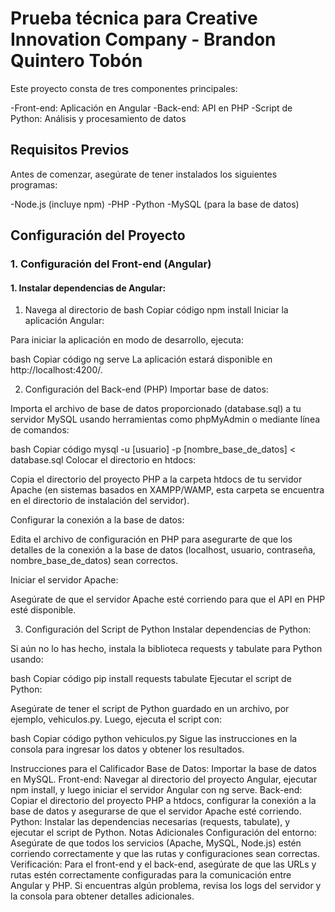 # Prueba técnica para Creative Innovation Company - Brandon Quintero Tobón
Este proyecto consta de tres componentes principales:

  -Front-end: Aplicación en Angular
  -Back-end: API en PHP
  -Script de Python: Análisis y procesamiento de datos

## Requisitos Previos
Antes de comenzar, asegúrate de tener instalados los siguientes programas:

  -Node.js (incluye npm)
  -PHP
  -Python
  -MySQL (para la base de datos)

## Configuración del Proyecto
### 1. Configuración del Front-end (Angular)
#### 1. Instalar dependencias de Angular:
1. Navega al directorio de
bash
Copiar código
npm install
Iniciar la aplicación Angular:

Para iniciar la aplicación en modo de desarrollo, ejecuta:

bash
Copiar código
ng serve
La aplicación estará disponible en http://localhost:4200/.

2. Configuración del Back-end (PHP)
Importar base de datos:

Importa el archivo de base de datos proporcionado (database.sql) a tu servidor MySQL usando herramientas como phpMyAdmin o mediante línea de comandos:

bash
Copiar código
mysql -u [usuario] -p [nombre_base_de_datos] < database.sql
Colocar el directorio en htdocs:

Copia el directorio del proyecto PHP a la carpeta htdocs de tu servidor Apache (en sistemas basados en XAMPP/WAMP, esta carpeta se encuentra en el directorio de instalación del servidor).

Configurar la conexión a la base de datos:

Edita el archivo de configuración en PHP para asegurarte de que los detalles de la conexión a la base de datos (localhost, usuario, contraseña, nombre_base_de_datos) sean correctos.

Iniciar el servidor Apache:

Asegúrate de que el servidor Apache esté corriendo para que el API en PHP esté disponible.

3. Configuración del Script de Python
Instalar dependencias de Python:

Si aún no lo has hecho, instala la biblioteca requests y tabulate para Python usando:

bash
Copiar código
pip install requests tabulate
Ejecutar el script de Python:

Asegúrate de tener el script de Python guardado en un archivo, por ejemplo, vehiculos.py. Luego, ejecuta el script con:

bash
Copiar código
python vehiculos.py
Sigue las instrucciones en la consola para ingresar los datos y obtener los resultados.

Instrucciones para el Calificador
Base de Datos: Importar la base de datos en MySQL.
Front-end: Navegar al directorio del proyecto Angular, ejecutar npm install, y luego iniciar el servidor Angular con ng serve.
Back-end: Copiar el directorio del proyecto PHP a htdocs, configurar la conexión a la base de datos y asegurarse de que el servidor Apache esté corriendo.
Python: Instalar las dependencias necesarias (requests, tabulate), y ejecutar el script de Python.
Notas Adicionales
Configuración del entorno: Asegúrate de que todos los servicios (Apache, MySQL, Node.js) estén corriendo correctamente y que las rutas y configuraciones sean correctas.
Verificación: Para el front-end y el back-end, asegúrate de que las URLs y rutas estén correctamente configuradas para la comunicación entre Angular y PHP.
Si encuentras algún problema, revisa los logs del servidor y la consola para obtener detalles adicionales.

